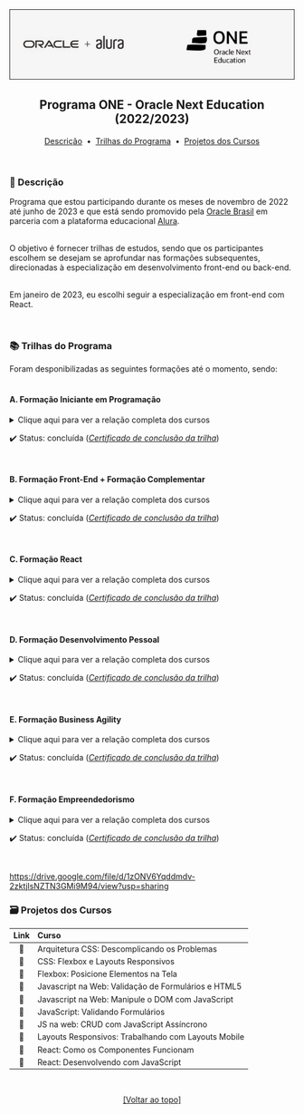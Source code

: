 <div align="center">
<img src="https://github.com/michelelozada/Programa-One-Oracle-Alura/blob/main/assets/logo.png">
<h2>Programa ONE - Oracle Next Education (2022/2023)</h2>

[Descrição](#pencil-descricao) &nbsp;•&nbsp; 
[Trilhas do Programa](#books-trilhas-do-programa) &nbsp;•&nbsp; 
[Projetos dos Cursos](#file_folder-projetos-dos-cursos)
</div>
&nbsp;
&nbsp;

### :pencil: Descrição  
Programa que estou participando durante os meses de novembro de 2022 até junho de 2023 e que está sendo promovido pela [Oracle Brasil](https://www.oracle.com/br/) em parceria com a plataforma educacional [Alura](https://www.alura.com.br/).   
&nbsp;  

O objetivo é fornecer trilhas de estudos, sendo que os participantes escolhem se desejam se aprofundar nas formações subsequentes, direcionadas à especialização em desenvolvimento front-end ou back-end.   
&nbsp;      

Em janeiro de 2023, eu escolhi seguir a especialização em front-end com React.

&nbsp;            

###	:books: Trilhas do Programa  
Foram desponibilizadas as seguintes formações até o momento, sendo:   
&nbsp;

#### A. Formação Iniciante em Programação  
<details>
  <summary>Clique aqui para ver a relação completa dos cursos</summary>
  
  &nbsp;  
  1. Javascript e HTML: Desenvolva um Jogo e Pratique Lógica de Programação (16h)
  1. Javascript e HTML: Pratique Lógica com Desenhos, Animações e um Jogo (10h)
  1. HTML5 e CSS3 parte 1: Crie uma Página da Web (8h)
  1. HTML5 e CSS3 parte 2: Posicionamento, Listas e Navegação (8h)
  1. HTML5 e CSS3 parte 3: Trabalhando com Formulários e Tabelas (8h)
  1. HTML5 e CSS3 parte 4: Avançando no CSS (8h)
  1. Git e Github: Controle e Compartilhe seu Código (6h)  
  
</details>
 
:heavy_check_mark: Status: concluída (*[Certificado de conclusão da trilha](https://drive.google.com/file/d/1KgI5unJfazJtSvChFE_73s89m5Vi5Zt4/view)*)     

&nbsp;   
 
#### B. Formação Front-End + Formação Complementar  
<details>
   <summary>Clique aqui para ver a relação completa  dos cursos</summary>
  
  &nbsp;  
  1. Flexbox: Posicione Elementos na Tela (9h)
  1. Layouts Responsivos: Trabalhando com Layouts Mobile (7h)
  1. Arquitetura CSS: Descomplicando os Problemas (8h)
  1. Javascript: Explorando a Linguagem (10h)
  1. Javascript na Web: Manipule o DOM com JavaScript (6h)
  1. Javascript na Web: Validação de Formulários e HTML5 (8h)
  1. Javascript: Programando a Orientação a Objetos (10h)
  1. JavaScript: Interfaces e Herança em Orientação a Objetos (12h)
  1. JS na web: CRUD com JavaScript Assíncrono (8h)
	1. CSS: Flexbox e Layouts Responsivos (6h)
	1. JavaScript: Validando Formulários (8h)
	
 </details>
 
:heavy_check_mark: Status: concluída (*[Certificado de conclusão da trilha](https://drive.google.com/file/d/1Y_y3FE0jz2IoB4G2svb3iXsfmmyIJElD/view?usp=sharing)*)    

&nbsp;  

#### C. Formação React  
<details>
   <summary>Clique aqui para ver a relação completa  dos cursos</summary>
  
  &nbsp;  
  1. React: Desenvolvendo com JavaScript (14h)  
  1. React: Como os Componentes Funcionam (8h)  
  1. React: Desenvolvendo em React Router com JavaScript (8h)  
  1. React: Abstraindo seu CSS com Styled Components (6h)  
  1. React: Function Components, uma Abordagem Moderna (12h)  
  1. React: Hooks, Contextos e Boas Práticas (10h)  

</details>
 
:heavy_check_mark: Status: concluída (*[Certificado de conclusão da trilha](https://drive.google.com/file/d/125q4Q_r4Q0bXM_kWxkqoRJUBQ8ALuGTS/view?usp=sharing)*)  

&nbsp;   

#### D. Formação Desenvolvimento Pessoal  
<details>
  <summary>Clique aqui para ver a relação completa  dos cursos</summary>
  
  &nbsp;  
  1. LinkedIn: Como Fazer o seu Perfil Trabalhar para Você (4h)
  1. Foco: Trazendo mais Resultados para o Dia a Dia (10h) 
  1. Hábitos: Da Produtividade às Metas Pessoais (8h)
  1. Produtividade: Estratégias para o Dia a Dia (6h)  
  
</details>

:heavy_check_mark: Status: concluída (*[Certificado de conclusão da trilha](https://drive.google.com/file/d/1r9Xi6Rv7FGzj1pUZZSU9ZJbkaaXj6EYv/view)*)  

&nbsp;   

#### E. Formação Business Agility  
<details>
  <summary>Clique aqui para ver a relação completa  dos cursos</summary>
  
  &nbsp;  
  1. Agilidade: Promovendo a Transformação Ágil (6h)
  1. Gestão Ágil: Liderando a Mudança em um Ambiente de Agilidade (6h)
  1. A Empresa Ágil: Introduzindo o Business Agility nas Organizações (6h)
  1. Organização de Equipes Ágeis: os Papéis Existentes em uma Equipe (6h)
  
</details>

:heavy_check_mark: Status: concluída (*[Certificado de conclusão da trilha](https://drive.google.com/file/d/1DUVLNn4vsHbpCBKFePji_Yu0s4v5nmk9/view)*)    

&nbsp;  

#### F. Formação Empreendedorismo  
<details>
  <summary>Clique aqui para ver a relação completa  dos cursos</summary>
  
  &nbsp;  
  1. Lean Startup: Primeiros Passos da sua Startup Enxuta (5h)
  1. Empreendedorismo: Da Ideia ao Plano de Negócios (8h) 
  1. Empreendedorismo: Abrindo sua Empresa do Jeito Certo (10h)
  1. Pitch Entrevistas: Faça Apresentações de Impacto (6h)  
  1. Business Model Canvas Parte I: um Modelo Poderoso para o seu Negócio (8h)
  1. Business Model Canvas Parte II: Avance no seu Modelo de Negócios (8h)
  
</details>

:heavy_check_mark: Status: concluída (*[Certificado de conclusão da trilha](https://drive.google.com/file/d/1BmhZnw40y2ty8fLj4AHw2On32rL3PYBF/view)*)    

&nbsp;

https://drive.google.com/file/d/1zONV6Yqddmdv-2zktjlsNZTN3GMi9M94/view?usp=sharing 

###	:card_file_box: Projetos dos Cursos  

| Link    | Curso
| :--:    | :---
| :file_folder: | Arquitetura CSS: Descomplicando os Problemas | 
| :file_folder: | CSS: Flexbox e Layouts Responsivos | 
| :file_folder: | Flexbox: Posicione Elementos na Tela | 
| :file_folder: | Javascript na Web: Validação de Formulários e HTML5 | 
| :file_folder: | Javascript na Web: Manipule o DOM com JavaScript | 
| :file_folder: | JavaScript: Validando Formulários | 
| :file_folder: | JS na web: CRUD com JavaScript Assíncrono | 
| :file_folder: | Layouts Responsivos: Trabalhando com Layouts Mobile  | 
| :file_folder: | React: Como os Componentes Funcionam |
| :file_folder: | React: Desenvolvendo com JavaScript | 

&nbsp;    
<div align="center">
  
  [[Voltar ao topo]](https://github.com/michelelozada/Programa-One-Oracle-Alura#programa-one---oracle-next-education-20222023)
  
</div>